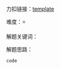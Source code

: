 力扣链接：<a href="#" target="_blank">template</a>

难度：⭐ <br/>

解题关键词：<br />

解题思路：<br />

```typescript
code
```